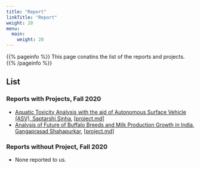 ```yaml
---
title: "Report"
linkTitle: "Report"
weight: 20
menu:
  main:
    weight: 20
---
```


{{% pageinfo %}}
This page conatins the list of the reports and projects. 
{{% /pageinfo %}}

## List

### Reports with Projects, Fall 2020

* [Aquatic Toxicity Analysis with the aid of Autonomous Surface Vehicle (ASV), Saptarshi Sinha](/report/fa20-523-312/project/project/), [[project.md]](https://github.com/cybertraining-dsc/fa20-523-312/blob/master/project/project.md)
* [Analysis of Future of Buffalo Breeds and Milk Production Growth in India, Gangaprasad Shahapurkar](/report/fa20-523-326/project/project/),  [[project.md]](https://github.com/cybertraining-dsc/fa20-523-326/blob/master/project/project.md)

### Reports without Project, Fall 2020

* None reported to us.

